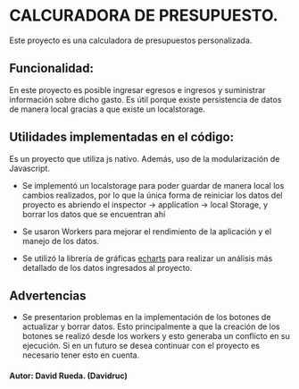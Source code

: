 # CALCURADORA DE PRESUPUESTO.

Este proyecto es una calculadora de presupuestos personalizada.

## Funcionalidad:

En este proyecto es posible ingresar egresos e ingresos y suministrar información sobre dicho gasto. Es útil porque existe persistencia de datos de manera local gracias a que existe un localstorage. 

## Utilidades implementadas en el código:

Es un proyecto que utiliza js nativo. Además, uso de la modularización de Javascript.

* Se implementó un localstorage para poder guardar de manera local los cambios realizados, por lo que la única forma de reiniciar los datos del proyecto es abriendo el inspector -> application -> local Storage, y borrar los datos que se encuentran ahí

* Se usaron Workers para mejorar el rendimiento de la aplicación y el manejo de los datos.

* Se utilizó la librería de gráficas [echarts](https://echarts.apache.org/en/index.html) para realizar un análisis más detallado de los datos ingresados al proyecto.

## Advertencias
* Se presentarion problemas en la implementación de los botones de actualizar y borrar datos. Esto principalmente a que la creación de los botones se realizó desde los workers y esto generaba un conflicto en su ejecución. Si en un futuro se desea continuar con el proyecto es necesario tener esto en cuenta.

#### Autor: David Rueda. (Davidruc)
